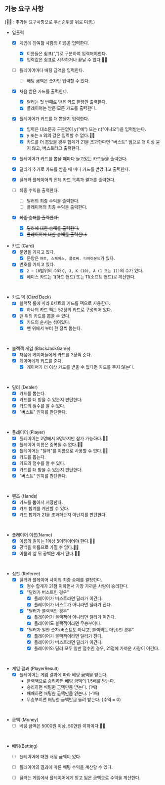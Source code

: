 
## 기능 요구 사항
(🫸🏻 : 추가된 요구사항으로 우선순위를 뒤로 미룸.)

- 입출력
  - [x] 게임에 참여할 사람의 이름을 입력한다.
    - [x] 이름들은 쉼표(",")로 구분하여 입력해야한다.
    - [x] 입력값은 쉼표로 시작하거나 끝날 수 없다.🫸🏻

  - [ ] 플레이어마다 배팅 금액을 입력한다.
    - [ ] 배팅 금액은 숫자만 입력할 수 있다.

  - [x] 처음 받은 카드를 출력한다.
    - [x] 딜러는 첫 번째로 받은 카드 한장만 출력한다.
    - [x] 플레이어는 받은 모든 카드를 출력한다.

  - [x] 플레이어가 카드를 더 뽑을지 입력한다.
    - [x] 입력은 대소문자 구분없이 y("예") 또는 n("아니오")을 입력받는다.
    - [x] y 또는 n 외의 값은 입력할 수 없다.🫸🏻
    - [x] 카드를 더 뽑았을 경우 합계가 21을 초과한다면 "버스트" 임으로 더 이상 묻지 않고, 버스트라고 출력한다.

  - [x] 플레이어가 카드를 뽑을 때마다 들고있는 카드들을 출력한다.
  
  - [x] 딜러가 추가로 카드를 받을 때 마다 카드를 받았다고 출력한다.

  - [x] 딜러와 플레이어의 전체 카드 목록과 결과를 출력한다.

  - [ ] 최종 수익을 출력한다.
    - [ ] 딜러의 최종 수익을 출력한다.
    - [ ] 플레이어의 최종 수익을 출력한다.

  - [x] ~~최종 승패를 출력한다.~~
    - [x] ~~딜러에 대한 승패를 출력한다.~~
    - [x] ~~플레이어에 대한 승패를 출력한다.~~

    <br>

- 카드 (Card)
  - [x] 문양을 가지고 있다.
    - [x] 문양은 ``하트, 스페이스, 클로버. 다이아몬드``가 있다.
  - [x] 번호를 가지고 있다.
    - [x] ``2 ~ 10``범위의 수와 ``Q, J, K (10), A (1 또는 11)``의 수가 있다.
    - [x] 에이스 카드는 1(하드 핸드) 또는 11(소프트 핸드)로 계산한다.

<br>

- 카드 덱 (Card Deck)
  - [x] 블랙잭 룰에 따라 6세트의 카드를 덱으로 사용한다.
    - [x] 하나의 카드 팩는 52장의 카드로 구성되어 있다.
  - [x] 맨 위의 카드를 뽑을 수 있다.
    - [x] 카드의 순서는 섞여있다.
    - [x] 맨 위에서 부터 한 장씩 뽑는다. 

<br>

- 블랙잭 게임 (BlackJackGame)
  - [x] 처음에 게이머들에게 카드를 2장씩 준다.
  - [x] 게이머에게 카드를 준다.
    - [x] 게이머가 더 이상 카드를 받을 수 없다면 카드를 주지 않는다.

<br>

- 딜러 (Dealer)
  - [x] 카드를 뽑는다.
  - [x] 카드를 더 받을 수 있는지 판단한다.
  - [x] 카드의 점수를 알 수 있다.
  - [x] "버스트" 인지를 판단한다.

<br>

- 플레이어 (Player)
  - [x] 플레이어는 2명에서 8명까지만 참가 가능하다.🫸🏻
  - [x] 플레이어 이름은 중복될 수 없다.🫸🏻
  - [x] 플레이어는 "딜러"를 이름으로 사용할 수 없다.🫸🏻
  - [x] 카드를 뽑는다.
  - [x] 카드의 점수를 알 수 있다.
  - [x] 카드를 더 받을 수 있는지 판단한다.
  - [x] "버스트" 인지를 판단한다.

<br>

- 핸즈 (Hands)
  - [x] 카드를 뽑아서 저장한다.
  - [x] 카드 합계를 계산할 수 있다.
  - [x] 카드 합계가 21을 초과하는지 아닌지를 판단한다.

<br>

- 플레이어 이름(Name)
  - [x] 이름의 길이는 1이상 5이하이어야 한다.🫸🏻
  - [x] 공백을 이름으로 가질 수 없다.🫸🏻
  - [x] 이름의 앞 뒤 공백은 제거 된다.🫸🏻

<br>

- 심판 (Referee)
  - [x] 딜러와 플레이어 사이의 최종 승패를 결정한다. 
    - [x] 점수 합계가 21점 이하면서 가장 가까운 사람이 승리한다.
    - [x] "딜러가 버스트인 경우"
      - [x] 플레이어가 버스트라면 딜러가 이긴다.
      - [x] 플레이어가 버스트가 아니라면 딜러가 진다.
    - [x] "딜러가 블랙잭인 경우"
      - [x] 플레이어가 블랙잭이 아니라면 딜러가 이긴다.
      - [x] 플레이어도 블랙잭이라면 무승부이다.
    - [x] "딜러가 일반 숫자(버스트도 아니고, 블랙잭도 아닌)인 경우"
      - [x] 플레이어가 블랙잭이라면 딜러가 진다.
      - [x] 플레이어가 버스트라면 딜러가 이긴다.
      - [x] 플레이어와 딜러 모두 일반 점수인 경우, 21점에 가까운 사람이 이긴다.

<br>

- 게임 결과 (PlayerResult)
  - [x] 플레이어는 게임 결과에 따라 베팅 금액을 받는다.
    - 블랙잭으로 승리하면 베팅 금액의 1.5배를 받는다.
    - 승리하면 배팅한 금액만큼 받는다. (1배)
    - 패배하면 배팅한 금액만큼 잃는다. (-1배)
    - 무승부이면 배팅한 금액만큼 돌려 받는다. (수익 = 0)

<br>

- 금액 (Money)
  - [ ] 베팅 금액은 5000원 이상, 50만원 이하이다.🫸🏻

<br>

- 배팅(Betting)
  - [ ] 플레이어에 대한 배팅 금액이 있다.
  - [ ] 플레이어의 결과에 따른 배팅 수익을 계산할 수 있다.
  - [ ] 딜러는 게임에서 플레이어에게 얻고 잃은 금액으로 수익을 계산한다.

